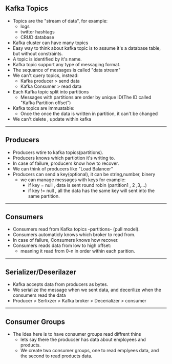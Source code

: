 ## Kafka Topics
- Topics are the "stream of data", for example:
	* logs
	* twitter hashtags 
	* CRUD database 
- Kafka cluster can have many topics 
- Easy way to think about kafka topic is to assume it's a database table, but without constraints.
- A topic is identified by it's name. 
- Kafka topic support any type of messaging format. 
- The sequance of messages is called "data stream"
- We can't query topics, instead:
	* Kafka producer > send data 
	* Kafka Consumer > read data
- Each Kafka topic split into partitions
	* Messages with partitions are order by unique ID(The ID called "Kafka Partition offset")
- Kafka topics are immuatable: 
	* Once the once the data is written in partition, it can't be changed
- We can't delete , update within kafka

----------------------------------------------

## Producers 
- Producers wtire to kafka topics(partitions). 
- Producers knows which partiotion it's writing to. 
- In case of failure, producers know how to recover. 
- We can think of producers like "Load Balancer" 
- Producers can send a key(optional), it can be string,number, binery
	* we can manage messages with keys for example: 
		* if key = null , data is sent round robin (partition1 , 2 ,3,...)
		* if key != null , all the data has the same key will sent into the same partition.

-------------------------------------------------

## Consumers 
- Consumers read from Kafka topics -partitions- (pull model).
- Consumers automaticly knows which broker to read from. 
- In case of failure, Consumers knows how recover. 
- Consumers reads data from low to high offset: 
	* meaning it read from 0-n in order within each parition. 

------------------------------------------------

## Serializer/Deserilazer 
- Kafka accepts data from producers as bytes. 
- We serialize the message when we sent data, and decerilize when the consumers read the data
- Producer > Serlixzer > Kafka broker > Decerializer > consumer 

----------------------------------

## Consumer Groups 
- The Idea here is to have consumer groups read diffrent thins
	* lets say there the producser has data about employees and products. 
	* We create two consumer groups, one to read emplyees data, and the second to read products data. 
	
